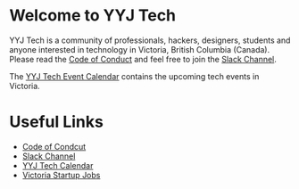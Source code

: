 # Welcome to YYJ Tech

YYJ Tech is a community of professionals, hackers, designers, students and anyone interested in technology
in Victoria, British Columbia (Canada). Please read the [Code of Conduct](https://github.com/yyjtech/code-of-conduct)
and feel free to join the [Slack Channel](https://joinyyjtechslack.herokuapp.com/).

The [YYJ Tech Event Calendar](https://calendar.google.com/calendar/embed?src=techyyj@gmail.com&ctz=America/Vancouver) contains the upcoming tech events in Victoria.

# Useful Links
* [Code of Condcut](https://github.com/yyjtech/code-of-conduct)
* [Slack Channel](https://joinyyjtechslack.herokuapp.com/)
* [YYJ Tech Calendar](https://calendar.google.com/calendar/embed?src=techyyj@gmail.com&ctz=America/Vancouver)
* [Victoria Startup Jobs](https://github.com/sendwithus/vic-startup-jobs)

